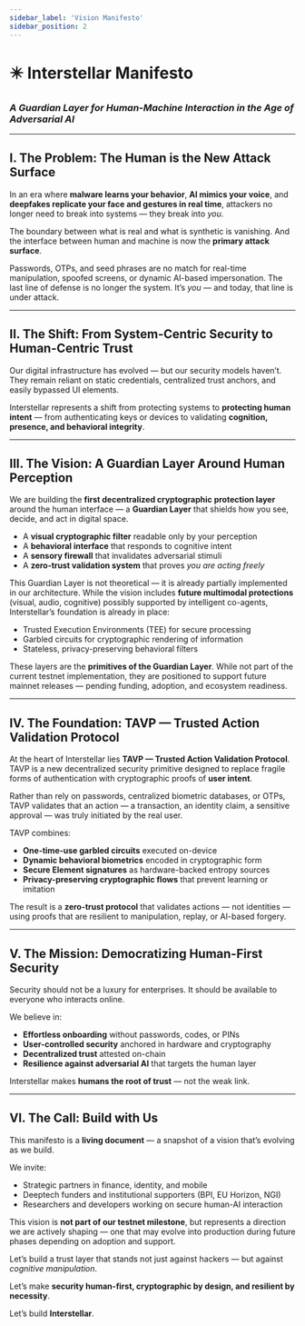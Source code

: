 ```yaml
---
sidebar_label: 'Vision Manifesto'
sidebar_position: 2
---
```


# ✴️ Interstellar Manifesto
### *A Guardian Layer for Human-Machine Interaction in the Age of Adversarial AI*

---

## I. The Problem: The Human is the New Attack Surface

In an era where **malware learns your behavior**, **AI mimics your voice**, and **deepfakes replicate your face and gestures in real time**, attackers no longer need to break into systems — they break into *you*.

The boundary between what is real and what is synthetic is vanishing. And the interface between human and machine is now the **primary attack surface**.

Passwords, OTPs, and seed phrases are no match for real-time manipulation, spoofed screens, or dynamic AI-based impersonation. The last line of defense is no longer the system. It’s *you* — and today, that line is under attack.

---

## II. The Shift: From System-Centric Security to Human-Centric Trust

Our digital infrastructure has evolved — but our security models haven’t. They remain reliant on static credentials, centralized trust anchors, and easily bypassed UI elements.

Interstellar represents a shift from protecting systems to **protecting human intent** — from authenticating keys or devices to validating **cognition, presence, and behavioral integrity**.

---

## III. The Vision: A Guardian Layer Around Human Perception

We are building the **first decentralized cryptographic protection layer** around the human interface — a **Guardian Layer** that shields how you see, decide, and act in digital space.

* A **visual cryptographic filter** readable only by your perception
* A **behavioral interface** that responds to cognitive intent
* A **sensory firewall** that invalidates adversarial stimuli
* A **zero-trust validation system** that proves *you are acting freely*

This Guardian Layer is not theoretical — it is already partially implemented in our architecture. While the vision includes **future multimodal protections** (visual, audio, cognitive) possibly supported by intelligent co-agents, Interstellar’s foundation is already in place:

* Trusted Execution Environments (TEE) for secure processing
* Garbled circuits for cryptographic rendering of information
* Stateless, privacy-preserving behavioral filters

These layers are the **primitives of the Guardian Layer**. While not part of the current testnet implementation, they are positioned to support future mainnet releases — pending funding, adoption, and ecosystem readiness.

---

## IV. The Foundation: TAVP — Trusted Action Validation Protocol

At the heart of Interstellar lies **TAVP — Trusted Action Validation Protocol**. TAVP is a new decentralized security primitive designed to replace fragile forms of authentication with cryptographic proofs of **user intent**.

Rather than rely on passwords, centralized biometric databases, or OTPs, TAVP validates that an action — a transaction, an identity claim, a sensitive approval — was truly initiated by the real user.

TAVP combines:

* **One-time-use garbled circuits** executed on-device
* **Dynamic behavioral biometrics** encoded in cryptographic form
* **Secure Element signatures** as hardware-backed entropy sources
* **Privacy-preserving cryptographic flows** that prevent learning or imitation

The result is a **zero-trust protocol** that validates actions — not identities — using proofs that are resilient to manipulation, replay, or AI-based forgery.

---

## V. The Mission: Democratizing Human-First Security

Security should not be a luxury for enterprises. It should be available to everyone who interacts online.

We believe in:

* **Effortless onboarding** without passwords, codes, or PINs
* **User-controlled security** anchored in hardware and cryptography
* **Decentralized trust** attested on-chain
* **Resilience against adversarial AI** that targets the human layer

Interstellar makes **humans the root of trust** — not the weak link.

---

## VI. The Call: Build with Us

This manifesto is a **living document** — a snapshot of a vision that’s evolving as we build.

We invite:

* Strategic partners in finance, identity, and mobile
* Deeptech funders and institutional supporters (BPI, EU Horizon, NGI)
* Researchers and developers working on secure human-AI interaction

This vision is **not part of our testnet milestone**, but represents a direction we are actively shaping — one that may evolve into production during future phases depending on adoption and support.

Let’s build a trust layer that stands not just against hackers — but against *cognitive manipulation*.

Let’s make **security human-first, cryptographic by design, and resilient by necessity**.

Let’s build **Interstellar**.
